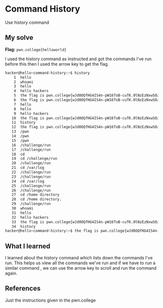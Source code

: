 # Command History
Use history command 
## My solve
**Flag:** `pwn.college{helloworld}`

  I used the history command as instructed and got the commands I've run before this then I used the arrow key to get the flag.
```bash
hacker@hello~command-history:~$ history
    1  hello
    2  whoami
    3  hello
    4  hello hackers
    5  the flag is pwn.college{wJd0OQfHG4IS4n-pW16ToB-cuTK.0lNzEzNxwSOzgjNzEzW}
    6  the flag is pwn.college{wJd0OQfHG4IS4n-pW16ToB-cuTK.0lNzEzNxwSOzgjNzEzW}
    7  hello
    8  hello
    9  hello hackers
   10  the flag is pwn.college{wJd0OQfHG4IS4n-pW16ToB-cuTK.0lNzEzNxwSOzgjNzEzW}
   11  history
   12  the flag is pwn.college{wJd0OQfHG4IS4n-pW16ToB-cuTK.0lNzEzNxwSOzgjNzEzW}
   13  /pwn
   14  /pwn
   15  /pwn
   16  /challenge/run
   17  /challenge/run
   18  cd
   19  cd /challenge/run
   20  /challenge/run
   21  cd /var/log
   22  /challenge/run
   23  /challenge/run
   24  cd /var/log
   25  /challenge/run
   26  /challenge/run
   27  cd /home directory
   28  cd /home directory.
   29  /challenge/run
   30  whoami
   31  hello
   32  hello hackers
   33  the flag is pwn.college{wJd0OQfHG4IS4n-pW16ToB-cuTK.0lNzEzNxwSOzgjNzEzW}
   34  history
hacker@hello~command-history:~$ the flag is pwn.college{wJd0OQfHG4IS4n-pW16ToB-cuTK.0lNzEzNxwSOzgjNzEzW}
```

## What I learned
I learned about the history command which lists down the commands I've run. 
This helps us view all the commands we've run and if we have to run a similar command , we can use the arrow key to scroll and run the command again.

## References 
Just the instructions given in the pwn.college
